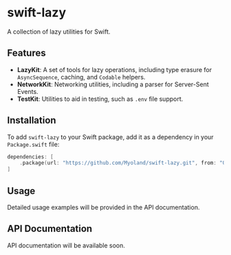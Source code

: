 # swift-lazy

A collection of lazy utilities for Swift.

## Features

- **LazyKit**: A set of tools for lazy operations, including type erasure for `AsyncSequence`, caching, and `Codable` helpers.
- **NetworkKit**: Networking utilities, including a parser for Server-Sent Events.
- **TestKit**: Utilities to aid in testing, such as `.env` file support.

## Installation

To add `swift-lazy` to your Swift package, add it as a dependency in your `Package.swift` file:

```swift
dependencies: [
    .package(url: "https://github.com/Myoland/swift-lazy.git", from: "0.1.0")
]
```

## Usage

Detailed usage examples will be provided in the API documentation.

## API Documentation

API documentation will be available soon.
